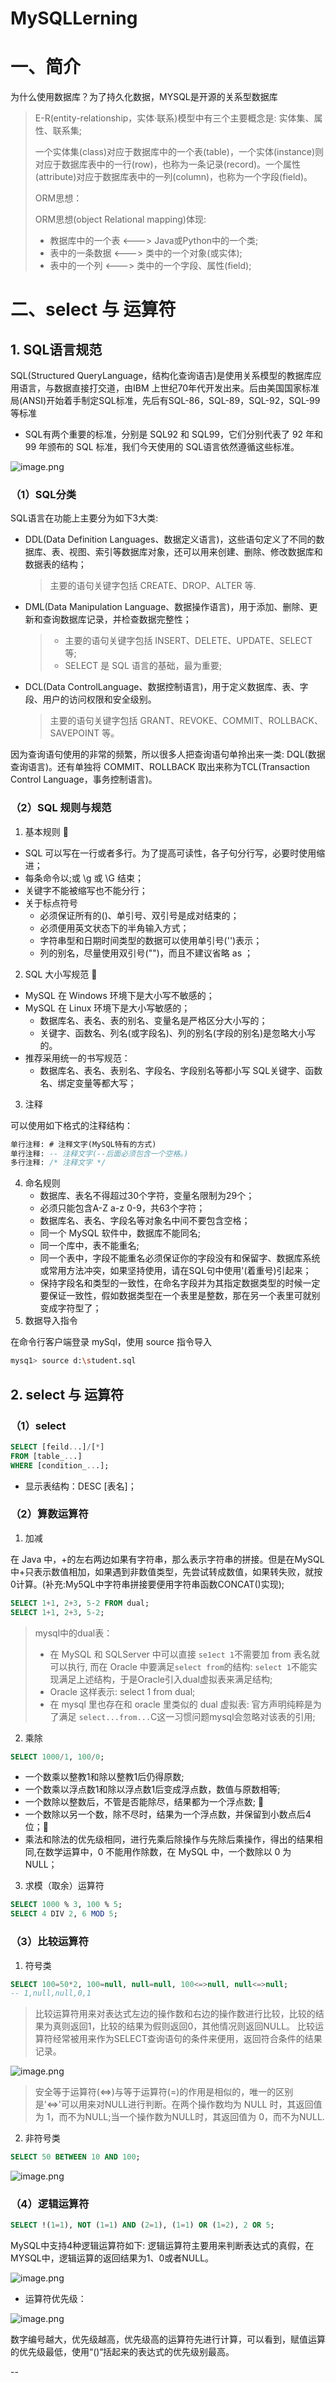 # MySQLLerning

# 一、简介

为什么使用数据库？为了持久化数据，MYSQL是开源的关系型数据库

> E-R(entity-relationship，实体·联系)模型中有三个主要概念是: 实体集、属性、联系集;
>
> 一个实体集(class)对应于数据库中的一个表(table)，一个实体(instance)则对应于数据库表中的一行(row)，也称为一条记录(record)。一个属性(attribute)对应于数据库表中的一列(column)，也称为一个字段(field)。
>
> ORM思想：
>
> ORM思想(object Relational mapping)体现:
>
> - 教据库中的一个表 <---> Java或Python中的一个类;
> - 表中的一条数据 <---> 类中的一个对象(或实体);
> - 表中的一个列 <---> 类中的一个字段、属性(field);

# 二、select 与 运算符

## 1. SQL语言规范

SQL(Structured QueryLanguage，结构化查询语吉)是使用关系模型的教据库应用语言，与数据直接打交道，由IBM 上世纪70年代开发出来。后由美国国家标准局(ANSI)开始着手制定SQL标准，先后有SQL-86，SQL-89，SQL-92，SQL-99等标准

- SQL有两个重要的标准，分别是 SQL92 和 SQL99，它们分别代表了 92 年和 99 年颁布的 SQL 标准，我们今天使用的 SQL语言依然遵循这些标准。

![image.png](assets/image1.png)

### （1）SQL分类

SQL语言在功能上主要分为如下3大类:

- DDL(Data Definition Languages、数据定义语言)，这些语句定义了不同的数据库、表、视图、索引等数据库对象，还可以用来创建、删除、修改数据库和数据表的结构；

  > 主要的语句关键字包括 CREATE、DROP、ALTER 等.
  >
- DML(Data Manipulation Language、数据操作语言)，用于添加、删除、更新和查询数据库记录，并检查数据完整性；

  > - 主要的语句关键字包括 INSERT、DELETE、UPDATE、SELECT 等;
  > - SELECT 是 SQL 语言的基础，最为重要;
  >
- DCL(Data ControlLanguage、数据控制语言)，用于定义数据库、表、字段、用户的访问权限和安全级别。

  > 主要的语句关键字包括 GRANT、REVOKE、COMMIT、ROLLBACK、SAVEPOINT 等。
  >

因为查询语句使用的非常的频繁，所以很多人把查询语句单拎出来一类: DQL(数据查询语言)。还有单独将 COMMIT、ROLLBACK 取出来称为TCL(Transaction Control Language，事务控制语言)。

### （2）SQL 规则与规范

1. 基本规则 👀️

- SQL 可以写在一行或者多行。为了提高可读性，各子句分行写，必要时使用缩进；
- 每条命令以;或 \g 或 \G 结束；
- 关键字不能被缩写也不能分行；
- 关于标点符号
  - 必须保证所有的()、单引号、双引号是成对结束的；
  - 必须便用英文状态下的半角输入方式；
  - 字符串型和日期时间类型的数据可以使用单引号('')表示；
  - 列的别名，尽量使用双引号("")，而且不建议省略 as ；

2. SQL 大小写规范 👀️

- MySQL 在 Windows 环境下是大小写不敏感的；
- MySQL 在 Linux 环境下是大小写敏感的；
  - 数据库名、表名、表的别名、变量名是严格区分大小写的；
  - 关键字、函数名、列名(或字段名)、列的别名(字段的别名)是忽略大小写的。
- 推荐采用统一的书写规范：
  - 数据库名、表名、表别名、字段名、字段别名等都小写 SQL关键字、函数名、绑定变量等都大写；

3. 注释

可以使用如下格式的注释结构：

```sql
单行注释: # 注释文字(MySQL特有的方式)
单行注释: -- 注释文字(--后面必须包含一个空格。)
多行注释: /* 注释文字 */
```

4. 命名规则
   - 数据库、表名不得超过30个字符，变量名限制为29个；
   - 必须只能包含A-Z a-z 0-9，共63个字符；
   - 数据库名、表名、字段名等对象名中间不要包含空格；
   - 同一个 MySQL 软件中，数据库不能同名;
   - 同一个库中，表不能重名;
   - 同一个表中，字段不能重名必须保证你的字段没有和保留字、数据库系统或常用方法冲突，如果坚持使用，请在SQL句中使用'(着重号)引起来；
   - 保持字段名和类型的一致性，在命名字段并为其指定数据类型的时候一定要保证一致性，假如数据类型在一个表里是整数，那在另一个表里可就别变成字符型了；
5. 数据导入指令

在命令行客户端登录 mySql，使用 source 指令导入

```bash
mysq1> source d:\student.sql
```

## 2. select 与 运算符

### （1）select

```sql
SELECT [feild...]/[*] 
FROM [table_...] 
WHERE [condition_...];
```

- 显示表结构：DESC [表名]；

### （2）算数运算符

1. 加减

在 Java 中，+的左右两边如果有字符串，那么表示字符串的拼接。但是在MySQL中+只表示数值相加，如果遇到非数值类型，先尝试转成数值，如果转失败，就按0计算。(补充:My5QL中字符串拼接要便用字符串函数CONCAT()实现);

```sql
SELECT 1+1, 2+3, 5-2 FROM dual;
SELECT 1+1, 2+3, 5-2;
```

> mysql中的dual表：
>
> - 在 MySQL 和 SQLServer 中可以直接 `se1ect 1`不需要加 from 表名就可以执行, 而在 Oracle 中要满足`select from`的结构: `select 1`不能实现满足上述结构，于是Oracle引入dual虚拟表来满足结构;
> - Oracle 这样表示: select 1 from dual;
> - 在 mysql 里也存在和 oracle 里类似的 dual 虚拟表: 官方声明纯粹是为了满足 `select...from...`C这一习惯问题mysql会忽略对该表的引用;

2. 乘除

```sql
SELECT 1000/1, 100/0;
```

- 一个数乘以整教1和除以整教1后仍得原数;
- 一个数乘以浮点数1和除以浮点数1后变成浮点数，数值与原数相等;
- 一个数除以整数后，不管是否能除尽，结果都为一个浮点数; 👀️
- 一个数除以另一个数，除不尽时，结果为一个浮点数，并保留到小数点后4位；👀️
- 乘法和除法的优先级相同，进行先乘后除操作与先除后乘操作，得出的结果相同,在数学运算中，0 不能用作除数，在 MySQL 中，一个数除以 0 为 NULL；

3. 求模（取余）运算符

```sql
SELECT 1000 % 3, 100 % 5;
SELECT 4 DIV 2, 6 MOD 5;
```

### （3）比较运算符

1. 符号类

```sql
SELECT 100=50*2, 100=null, null=null, 100<=>null, null<=>null;
-- 1,null,null,0,1
```

> 比较运算符用来对表达式左边的操作数和右边的操作数进行比较，比较的结果为真则返回1，比较的结果为假则返回0，其他情况则返回NULL。
> 比较运算符经常被用来作为SELECT查询语句的条件来便用，返回符合条件的结果记录。

![image.png](assets/image2.png)

> 安全等于运算符(<=>)与等于运算符(=)的作用是相似的，唯一的区别是'<=>'可以用来对NULL进行判断。在两个操作数均为 NULL 时，其返回值为 1，而不为NULL;当一个操作数为NULL时，其返回值为 0，而不为NULL.

2. 非符号类

```sql
SELECT 50 BETWEEN 10 AND 100;
```

![image.png](assets/image3.png)

### （4）逻辑运算符

```sql
SELECT !(1=1), NOT (1=1) AND (2=1), (1=1) OR (1=2), 2 OR 5;
```

MySQL中支持4种逻辑运算符如下: 逻辑运算符主要用来判断表达式的真假，在MYSQL中，逻辑运算的返回结果为1、0或者NULL。

![image.png](assets/image4.png)

- 运算符优先级：

![image.png](assets/image5.png)

数字编号越大，优先级越高，优先级高的运算符先进行计算，可以看到，赋值运算的优先级最低，使用“()“括起来的表达式的优先级别最高。

--
